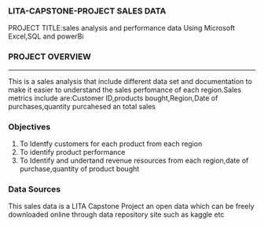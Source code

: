 ### LITA-CAPSTONE-PROJECT SALES DATA

PROJECT TITLE:sales analysis and performance data Using Microsoft Excel,SQL and powerBi 

### PROJECT OVERVIEW
---
This is a sales analysis that include different data set and documentation to make it easier to understand the sales perfomance of each region.Sales metrics include are:Customer ID,products bought,Region,Date of purchases,quantity purcahesed  an total sales 

### Objectives
1. To Identfy customers for each product from each region
2. To identify product performance
3. To Identify and undertand revenue resources from each region,date of purchase,quantity of product bought

### Data Sources  
This sales data is a LITA Capstone Project an open data which can be freely downloaded online through data repository site such as kaggle etc
